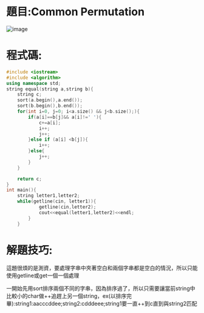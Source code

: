 # 題目:Common Permutation
![image](https://github.com/HoChenYu/Programming-practice/assets/63805851/bdd54e45-6fc7-4057-9e39-348a17697f40)

# 程式碼:
````C++
#include <iostream>
#include <algorithm>
using namespace std;
string equal(string a,string b){
	string c;
	sort(a.begin(),a.end());
	sort(b.begin(),b.end());
	for(int i=0, j=0; i<a.size() && j<b.size();){
		if(a[i]==b[j]&& a[i]!=' '){
			c+=a[i];
			i++;
			j++;
		}else if (a[i] <b[j]){
			i++;
		}else{
			j++;
		}
	}

    return c;
}
int main(){
	string letter1,letter2;
	while(getline(cin, letter1)){
			getline(cin,letter2);
			cout<<equal(letter1,letter2)<<endl;	
		}
	}
````
# 解題技巧:

這題很煩的是測資，要處理字串中夾著空白和兩個字串都是空白的情況，所以只能使用getline或get一個一個處理  

一開始先用sort排序兩個不同的字串，因為排序過了，所以只需要讓當前string中比較小的char做++追趕上另一個string，ex(以排序完畢):string1:aacccddee;string2:cdddeee;string1要一直++到c直到與string2匹配
